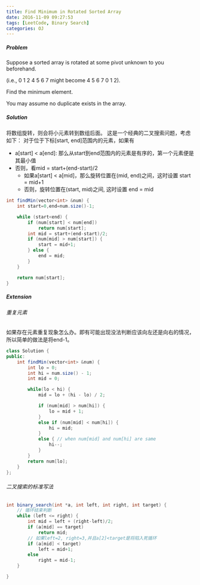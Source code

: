 ```yaml
---
title: Find Minimum in Rotated Sorted Array
date: 2016-11-09 09:27:53
tags: [LeetCode, Binary Search]
categories: OJ
---
```


##### Problem
Suppose a sorted array is rotated at some pivot unknown to you beforehand.

(i.e., 0 1 2 4 5 6 7 might become 4 5 6 7 0 1 2).

Find the minimum element.

You may assume no duplicate exists in the array.

##### Solution
将数组旋转，则会将小元素转到数组后面。
这是一个经典的二叉搜索问题，考虑如下：
对于位于下标[start,  end]范围内的元素，如果有
- a[start] < a[end]: 那么从start到end范围内的元素是有序的，第一个元素便是其最小值
- 否则，看mid = start+(end-start)/2
  - 如果a[start] < a[mid]，那么旋转位置在(mid, end)之间，这时设置 start = mid+1
  - 否则，旋转位置在(start, mid)之间, 这时设置 end = mid

```java
int findMin(vector<int> &num) {
    int start=0,end=num.size()-1;

    while (start<end) {
        if (num[start] < num[end])
            return num[start];
        int mid = start+(end-start)/2;
        if (num[mid] > num[start]) {
            start = mid+1;
        } else {
            end = mid;
        }
    }

    return num[start];
}
```

##### Extension
###### 重复元素
如果存在元素重复现象怎么办。即有可能出现没法判断应该向左还是向右的情况，所以简单的做法是将end-1。

```java
class Solution {
public:
    int findMin(vector<int> &num) {
        int lo = 0;
        int hi = num.size() - 1;
        int mid = 0;

        while(lo < hi) {
            mid = lo + (hi - lo) / 2;

            if (num[mid] > num[hi]) {
                lo = mid + 1;
            }
            else if (num[mid] < num[hi]) {
                hi = mid;
            }
            else { // when num[mid] and num[hi] are same
                hi--;
            }
        }
        return num[lo];
    }
};
```

###### 二叉搜索的标准写法
```java
int binary_search(int *a, int left, int right, int target) {
    // 循环结束判断
    while (left <= right) {
        int mid = left + (right-left)/2;
        if (a[mid] == target)
            return mid;
        // 如果left=2, right=3,并且a[2]<target是将陷入死循环
        if (a[mid] < target)
            left = mid+1;
        else
            right = mid-1;
    }

}
```
